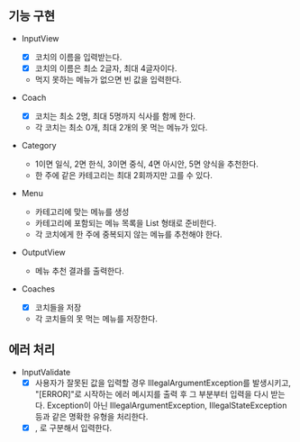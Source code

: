 ## 기능 구현

- InputView
  - [x] 코치의 이름을 입력받는다.
  - [x] 코치의 이름은 최소 2글자, 최대 4글자이다.
  - 먹지 못하는 메뉴가 없으면 빈 값을 입력한다.

- Coach
  - [x] 코치는 최소 2명, 최대 5명까지 식사를 함께 한다.
  - 각 코치는 최소 0개, 최대 2개의 못 먹는 메뉴가 있다. 

- Category
  - 1이면 일식, 2면 한식, 3이면 중식, 4면 아시안, 5면 양식을 추천한다.
  - 한 주에 같은 카테고리는 최대 2회까지만 고를 수 있다.

- Menu
  - 카테고리에 맞는 메뉴를 생성
  - 카테고리에 포함되는 메뉴 목록을 List<String> 형태로 준비한다.
  - 각 코치에게 한 주에 중복되지 않는 메뉴를 추천해야 한다.

- OutputView
  - 메뉴 추천 결과를 출력한다.

- Coaches
  - [x] 코치들을 저장
  - 각 코치들의 못 먹는 메뉴를 저장한다.

## 에러 처리

- InputValidate
    - [x] 사용자가 잘못된 값을 입력할 경우 IllegalArgumentException를 발생시키고, "[ERROR]"로 시작하는 에러 메시지를 출력 후 그 부분부터 입력을 다시 받는다.
      Exception이 아닌 IllegalArgumentException, IllegalStateException 등과 같은 명확한 유형을 처리한다.
    - [x] , 로 구분해서 입력한다.